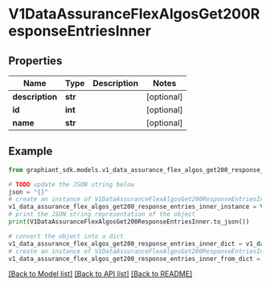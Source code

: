 # V1DataAssuranceFlexAlgosGet200ResponseEntriesInner


## Properties

Name | Type | Description | Notes
------------ | ------------- | ------------- | -------------
**description** | **str** |  | [optional] 
**id** | **int** |  | [optional] 
**name** | **str** |  | [optional] 

## Example

```python
from graphiant_sdk.models.v1_data_assurance_flex_algos_get200_response_entries_inner import V1DataAssuranceFlexAlgosGet200ResponseEntriesInner

# TODO update the JSON string below
json = "{}"
# create an instance of V1DataAssuranceFlexAlgosGet200ResponseEntriesInner from a JSON string
v1_data_assurance_flex_algos_get200_response_entries_inner_instance = V1DataAssuranceFlexAlgosGet200ResponseEntriesInner.from_json(json)
# print the JSON string representation of the object
print(V1DataAssuranceFlexAlgosGet200ResponseEntriesInner.to_json())

# convert the object into a dict
v1_data_assurance_flex_algos_get200_response_entries_inner_dict = v1_data_assurance_flex_algos_get200_response_entries_inner_instance.to_dict()
# create an instance of V1DataAssuranceFlexAlgosGet200ResponseEntriesInner from a dict
v1_data_assurance_flex_algos_get200_response_entries_inner_from_dict = V1DataAssuranceFlexAlgosGet200ResponseEntriesInner.from_dict(v1_data_assurance_flex_algos_get200_response_entries_inner_dict)
```
[[Back to Model list]](../README.md#documentation-for-models) [[Back to API list]](../README.md#documentation-for-api-endpoints) [[Back to README]](../README.md)



